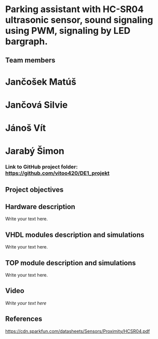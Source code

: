 # Parking assistant with HC-SR04 ultrasonic sensor, sound signaling using PWM, signaling by LED bargraph.

## Team members
# Jančošek Matúš
# Jančová Silvie
# Jánoš Vít
# Jarabý Šimon

### Link to GitHub project folder: https://github.com/vitoo420/DE1_projekt

## Project objectives

### 


## Hardware description

Write your text here.


## VHDL modules description and simulations

Write your text here.


## TOP module description and simulations

Write your text here.


## Video

*Write your text here*


## References

   https://cdn.sparkfun.com/datasheets/Sensors/Proximity/HCSR04.pdf
